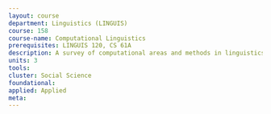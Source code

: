 ```yaml
---
layout: course 
department: Linguistics (LINGUIS)
course: 158
course-name: Computational Linguistics
prerequisites: LINGUIS 120, CS 61A
description: A survey of computational areas and methods in linguistics. Topics include the Chomsky hierarchy, finite-state transducers, context-free grammars, parsing, unification, two-level phonology, computational morphology, human sentence processing, garden path sentences, lexical access, ambiguity, connectionism, probabilistic algorithms, computational semantics, and computational reconstruction.
units: 3
tools: 
cluster: Social Science
foundational: 
applied: Applied
meta: 
---
```

